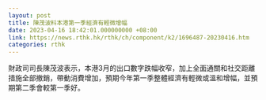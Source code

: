 ```yaml
---
layout: post
title: 陳茂波料本港第一季經濟有輕微增幅
date: 2023-04-16 18:42:01.000000000 +08:00
link: https://news.rthk.hk/rthk/ch/component/k2/1696487-20230416.htm
categories: rthk
---
```


財政司司長陳茂波表示，本港3月的出口數字跌幅收窄，加上全面通關和社交距離措施全部撤銷，帶動消費增加，預期今年第一季整體經濟有輕微或溫和增幅，並預期第二季會較第一季好。
